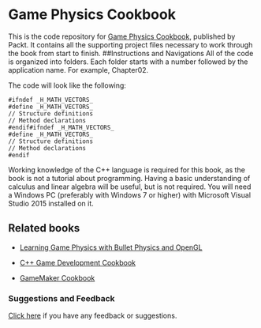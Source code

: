 # Game Physics Cookbook

This is the code repository for [Game Physics Cookbook](https://www.packtpub.com/game-development/game-physics-cookbook?utm_source=github&utm_medium=repository&utm_campaign=9781787123663), published by Packt. It contains all the supporting project files necessary to work through the book from start to finish.
##Instructions and Navigations
All of the code is organized into folders. Each folder starts with a number followed by the application name. For example, Chapter02.



The code will look like the following:
```
#ifndef _H_MATH_VECTORS_
#define _H_MATH_VECTORS_
// Structure definitions
// Method declarations
#endif#ifndef _H_MATH_VECTORS_
#define _H_MATH_VECTORS_
// Structure definitions
// Method declarations
#endif
```

Working knowledge of the C++ language is required for this book, as the book is not a tutorial
about programming. Having a basic understanding of calculus and linear algebra will be
useful, but is not required. You will need a Windows PC (preferably with Windows 7 or higher)
with Microsoft Visual Studio 2015 installed on it.

## Related books

* [Learning Game Physics with Bullet Physics and OpenGL](https://www.packtpub.com/game-development/learning-game-physics-bullet-physics-and-opengl?utm_source=github&utm_medium=repository&utm_campaign=9781783281879)

* [C++ Game Development Cookbook](https://www.packtpub.com/game-development/c-game-development-cookbook?utm_source=github&utm_medium=repository&utm_campaign=9781785882722)

* [GameMaker Cookbook](https://www.packtpub.com/game-development/gamemaker-cookbook?utm_source=github&utm_medium=repository&utm_campaign=9781784399849)

### Suggestions and Feedback
[Click here](https://docs.google.com/forms/d/e/1FAIpQLSe5qwunkGf6PUvzPirPDtuy1Du5Rlzew23UBp2S-P3wB-GcwQ/viewform) if you have any feedback or suggestions.
